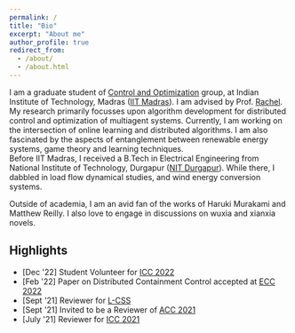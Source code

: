 ```yaml
---
permalink: /
title: "Bio"
excerpt: "About me"
author_profile: true
redirect_from: 
  - /about/
  - /about.html
---
```


I am a graduate student of [Control and Optimization](https://www.ee.iitm.ac.in/dynamic-control/) group, at Indian Institute of Technology, Madras ([IIT Madras](https://www.iitm.ac.in/)). I am advised by Prof. [Rachel](https://www.ee.iitm.ac.in/rachel/). My research primarily focusses upon algorithm development for distributed control and optimization of multiagent systems. Currently, I am working on the intersection of online learning and distributed algorithms. I am also fascinated by the aspects of entanglement between renewable energy systems, game theory and learning techniques.    
Before IIT Madras, I received a B.Tech in Electrical Engineering from National Institute of Technology, Durgapur ([NIT Durgapur](https://nitdgp.ac.in/)). While there, I dabbled in load flow dynamical studies, and wind energy conversion systems. 

Outside of academia, I am an avid fan of the works of Haruki Murakami and Matthew Reilly. I also love to engage in discussions on wuxia and xianxia novels.

Highlights
------
* [Dec '22] Student Volunteer for [ICC 2022](https://controlsociety.org/icc/)
* [Feb '22] Paper on Distributed Containment Control accepted at [ECC 2022](https://ecc22.euca-ecc.org/)
* [Sept '21] Reviewer for [L-CSS](http://ieee-cssletters.dei.unipd.it/index.php) 
* [Sept '21] Invited to be a Reviewer of [ACC 2021](https://acc2021.a2c2.org/)
* [July '21] Reviewer for [ICC 2021](https://controlsociety.org/icc-7/)
